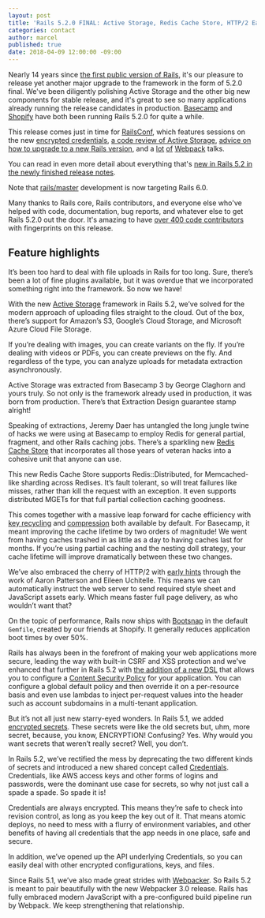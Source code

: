 ```yaml
---
layout: post
title: 'Rails 5.2.0 FINAL: Active Storage, Redis Cache Store, HTTP/2 Early Hints, CSP, Credentials'
categories: contact
author: marcel
published: true
date: 2018-04-09 12:00:00 -09:00
---
```

Nearly 14 years since [the first public version of Rails](http://blade.nagaokaut.ac.jp/cgi-bin/scat.rb/ruby/ruby-talk/107370), it's our pleasure to release yet another major upgrade to the framework in the form of 5.2.0 final. We've been diligently polishing Active Storage and the other big new components for stable release, and it's great to see so many applications already running the release candidates in production. [Basecamp](https://basecamp.com) and [Shopify](https://shopify.com) have both been running Rails 5.2.0 for quite a while.

This release comes just in time for [RailsConf](https://railsconf.com/), which features sessions on the new [encrypted credentials](https://railsconf.com/program/sessions#session-627), [a code review of Active Storage](https://railsconf.com/program/sessions#session-562), [advice on how to upgrade to a new Rails version](https://railsconf.com/program/sessions#session-588), and a [lot](https://railsconf.com/program/sessions#session-552) [of](https://railsconf.com/program/sessions#session-568) [Webpack](https://railsconf.com/program/sessions#session-549) talks.

You can read in even more detail about everything that's [new in Rails 5.2 in the newly finished release notes](http://edgeguides.rubyonrails.org/5_2_release_notes.html).

Note that [rails/master](https://github.com/rails/rails) development is now targeting Rails 6.0.

Many thanks to Rails core, Rails contributors, and everyone else who've helped with code, documentation, bug reports, and whatever else to get Rails 5.2.0 out the door. It's amazing to have [over 400 code contributors](http://contributors.rubyonrails.org/releases/5-2-0/contributors) with fingerprints on this release.

## Feature highlights

It’s been too hard to deal with file uploads in Rails for too long. Sure, there’s been a lot of fine plugins available,
but it was overdue that we incorporated something right into the framework. So now we have!

With the new [Active Storage](https://github.com/rails/rails/blob/d3893ec38ec61282c2598b01a298124356d6b35a/activestorage/README.md)
framework in Rails 5.2, we’ve solved for the modern approach of uploading files straight to the cloud. Out of the box,
there’s support for Amazon’s S3, Google’s Cloud Storage, and Microsoft Azure Cloud File Storage.

If you’re dealing with images, you can create variants on the fly. If you’re dealing with videos or PDFs, you can create
previews on the fly. And regardless of the type, you can analyze uploads for metadata extraction asynchronously.

Active Storage was extracted from Basecamp 3 by George Claghorn and yours truly. So not only is the framework already
used in production, it was born from production. There’s that Extraction Design guarantee stamp alright!


Speaking of extractions, Jeremy Daer has untangled the long jungle twine of hacks we were using at Basecamp to employ
Redis for general partial, fragment, and other Rails caching jobs. There’s a sparkling new [Redis Cache Store](https://github.com/rails/rails/pull/31134)
that incorporates all those years of veteran hacks into a cohesive unit that anyone can use.

This new Redis Cache Store supports Redis::Distributed, for Memcached-like sharding across Redises. It’s fault tolerant,
so will treat failures like misses, rather than kill the request with an exception. It even supports distributed MGETs
for that full partial collection caching goodness.

This comes together with a massive leap forward for cache efficiency with [key recycling](https://github.com/rails/rails/pull/29092)
and [compression](https://github.com/rails/rails/pull/31147) both available by default. For Basecamp, it meant improving
the cache lifetime by two orders of magnitude! We went from having caches trashed in as little as a day to having
caches last for months. If you’re using partial caching and the nesting doll strategy, your cache lifetime will improve
dramatically between these two changes.


We’ve also embraced the cherry of HTTP/2 with [early hints](https://github.com/rails/rails/pull/30744) through the work
of Aaron Patterson and Eileen Uchitelle. This means we can automatically instruct the web server to send required style
sheet and JavaScript assets early. Which means faster full page delivery, as who wouldn’t want that?


On the topic of performance, Rails now ships with [Bootsnap](https://github.com/Shopify/bootsnap) in the default `Gemfile`, created by our friends at Shopify. It generally reduces application boot times by over 50%.


Rails has always been in the forefront of making your web applications more secure, leading the way with built-in CSRF
and XSS protection and we've enhanced that further in Rails 5.2 with [the addition of a new DSL](https://github.com/rails/rails/pull/31162)
that allows you to configure a [Content Security Policy](https://developer.mozilla.org/en-US/docs/Web/HTTP/Headers/Content-Security-Policy)
for your application. You can configure a global default policy and then override it on a per-resource basis and even
use lambdas to inject per-request values into the header such as account subdomains in a multi-tenant application.


But it’s not all just new starry-eyed wonders. In Rails 5.1, we added [encrypted secrets](https://github.com/rails/rails/pull/28038).
These secrets were like the old secrets but, uhm, more secret, because, you know, ENCRYPTION! Confusing? Yes. Why would
you want secrets that weren’t really secret? Well, you don’t.

In Rails 5.2, we’ve rectified the mess by deprecating the two different kinds of secrets and introduced a new shared
concept called [Credentials](https://github.com/rails/rails/pull/30067). Credentials, like AWS access keys and other forms of logins and passwords, were the dominant
use case for secrets, so why not just call a spade a spade. So spade it is!

Credentials are always encrypted. This means they’re safe to check into revision control, as long as you keep the key
out of it. That means atomic deploys, no need to mess with a flurry of environment variables, and other benefits of having all
credentials that the app needs in one place, safe and secure.

In addition, we’ve opened up the API underlying Credentials, so you can easily deal with other encrypted configurations,
keys, and files.

Since Rails 5.1, we’ve also made great strides with [Webpacker](https://github.com/rails/webpacker). So Rails 5.2 is
meant to pair beautifully with the new Webpacker 3.0 release. Rails has fully embraced modern JavaScript with a
pre-configured build pipeline run by Webpack. We keep strengthening that relationship.
